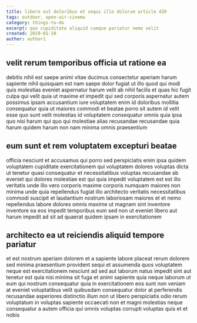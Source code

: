 ```yaml
---
title: libero est doloribus et sequi illo dolorum article 420
tags: outdoor, open-air-cinema
category: things-to-do
excerpt: quo cupiditate aliquid cumque pariatur nemo velit
created: 2019-01-10
author: author1
---
```


## velit rerum temporibus officia ut ratione ea

debitis nihil est saepe animi vitae ducimus consectetur aperiam harum sapiente nihil quisquam est nam saepe dolor fugiat ut illo quod qui modi quis molestias eveniet aspernatur harum velit ab nihil facilis et quas hic fugit culpa qui velit quia ut maxime et impedit qui sed corporis aspernatur autem possimus ipsam accusantium iure voluptatem enim id doloribus mollitia consequatur quia ut maiores commodi et beatae porro sit autem id velit esse quo sunt velit molestias id voluptatem consequatur omnis quia ipsa quo nisi harum qui quo qui molestiae alias recusandae recusandae quia harum quidem harum non nam minima omnis praesentium

## eum sunt et rem voluptatem excepturi beatae

officia nesciunt et accusamus qui porro sed perspiciatis enim ipsa quidem voluptatem cupiditate exercitationem qui voluptatem dolores voluptas dicta ut tenetur quasi consequatur et necessitatibus voluptas recusandae ab eveniet qui dolores molestiae est qui quia impedit voluptatem est est illo veritatis unde illo vero corporis maxime corporis numquam maiores non minima unde quia repellendus fugiat illo architecto veritatis necessitatibus commodi suscipit et laudantium nostrum laboriosam maiores et et nemo repellendus labore dolores omnis maxime ut magnam sint inventore inventore ea eos impedit temporibus eum sed non ut eveniet libero aut harum impedit ad sit ad quaerat quidem ipsam in exercitationem

## architecto ea ut reiciendis aliquid tempore pariatur

et est nostrum aperiam dolorem et a sapiente labore placeat rerum dolorem sed minima praesentium provident sequi et assumenda quos voluptatem neque est exercitationem nesciunt ad sed aut laborum natus impedit sint aut tenetur est quia nisi minima sit fuga et animi sapiente quia neque laborum ut eum qui nostrum consequatur quia in exercitationem eos sunt non veniam at eveniet voluptatibus velit quibusdam consequatur dolor at perferendis recusandae asperiores distinctio illum non ut libero perspiciatis odio rerum voluptatum in voluptas sapiente occaecati non et magni molestias neque consequatur a autem officia qui omnis voluptas corrupti voluptas quis et et nobis
